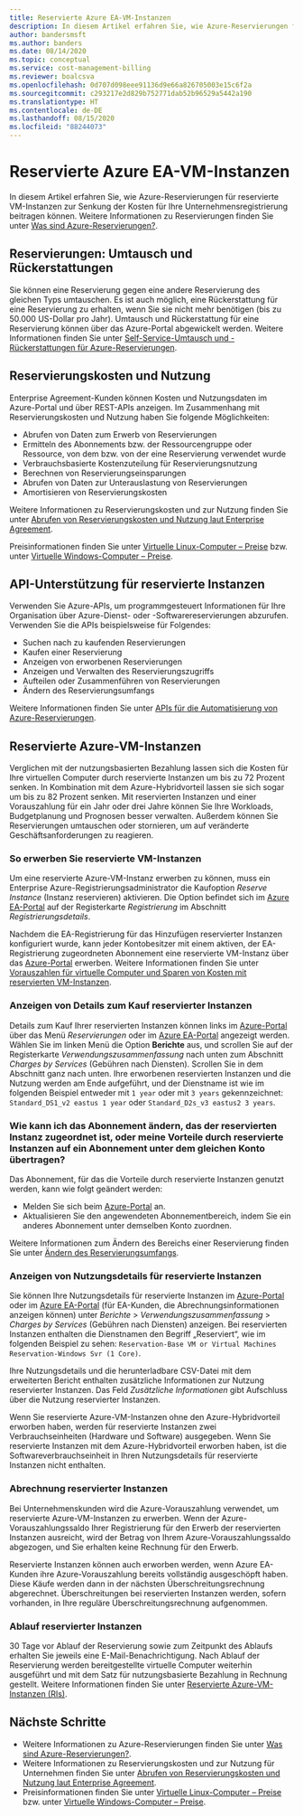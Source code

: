 ```yaml
---
title: Reservierte Azure EA-VM-Instanzen
description: In diesem Artikel erfahren Sie, wie Azure-Reservierungen für reservierte VM-Instanzen zur Senkung der Kosten für Ihre Unternehmensregistrierung beitragen können.
author: bandersmsft
ms.author: banders
ms.date: 08/14/2020
ms.topic: conceptual
ms.service: cost-management-billing
ms.reviewer: boalcsva
ms.openlocfilehash: 0d707d098eee91136d9e66a826705003e15c6f2a
ms.sourcegitcommit: c293217e2d829b752771dab52b96529a5442a190
ms.translationtype: HT
ms.contentlocale: de-DE
ms.lasthandoff: 08/15/2020
ms.locfileid: "88244073"
---
```

# <a name="azure-ea-vm-reserved-instances"></a>Reservierte Azure EA-VM-Instanzen

In diesem Artikel erfahren Sie, wie Azure-Reservierungen für reservierte VM-Instanzen zur Senkung der Kosten für Ihre Unternehmensregistrierung beitragen können. Weitere Informationen zu Reservierungen finden Sie unter [Was sind Azure-Reservierungen?](../reservations/save-compute-costs-reservations.md).

## <a name="reservation-exchanges-and-refunds"></a>Reservierungen: Umtausch und Rückerstattungen

Sie können eine Reservierung gegen eine andere Reservierung des gleichen Typs umtauschen. Es ist auch möglich, eine Rückerstattung für eine Reservierung zu erhalten, wenn Sie sie nicht mehr benötigen (bis zu 50.000 US-Dollar pro Jahr). Umtausch und Rückerstattung für eine Reservierung können über das Azure-Portal abgewickelt werden. Weitere Informationen finden Sie unter [Self-Service-Umtausch und -Rückerstattungen für Azure-Reservierungen](../reservations/exchange-and-refund-azure-reservations.md).

## <a name="reservation-costs-and-usage"></a>Reservierungskosten und Nutzung

Enterprise Agreement-Kunden können Kosten und Nutzungsdaten im Azure-Portal und über REST-APIs anzeigen. Im Zusammenhang mit Reservierungskosten und Nutzung haben Sie folgende Möglichkeiten:

- Abrufen von Daten zum Erwerb von Reservierungen
- Ermitteln des Abonnements bzw. der Ressourcengruppe oder Ressource, von dem bzw. von der eine Reservierung verwendet wurde
- Verbrauchsbasierte Kostenzuteilung für Reservierungsnutzung
- Berechnen von Reservierungseinsparungen
- Abrufen von Daten zur Unterauslastung von Reservierungen
- Amortisieren von Reservierungskosten

Weitere Informationen zu Reservierungskosten und zur Nutzung finden Sie unter [Abrufen von Reservierungskosten und Nutzung laut Enterprise Agreement](../reservations/understand-reserved-instance-usage-ea.md).

Preisinformationen finden Sie unter [Virtuelle Linux-Computer – Preise](https://azure.microsoft.com/pricing/details/virtual-machines/linux/) bzw. unter [Virtuelle Windows-Computer – Preise](https://azure.microsoft.com/pricing/details/virtual-machines/windows/).

## <a name="reserved-instances-api-support"></a>API-Unterstützung für reservierte Instanzen

Verwenden Sie Azure-APIs, um programmgesteuert Informationen für Ihre Organisation über Azure-Dienst- oder -Softwarereservierungen abzurufen. Verwenden Sie die APIs beispielsweise für Folgendes:

- Suchen nach zu kaufenden Reservierungen
- Kaufen einer Reservierung
- Anzeigen von erworbenen Reservierungen
- Anzeigen und Verwalten des Reservierungszugriffs
- Aufteilen oder Zusammenführen von Reservierungen
- Ändern des Reservierungsumfangs

Weitere Informationen finden Sie unter [APIs für die Automatisierung von Azure-Reservierungen](../reservations/reservation-apis.md).

## <a name="azure-reserved-virtual-machine-instances"></a>Reservierte Azure-VM-Instanzen

Verglichen mit der nutzungsbasierten Bezahlung lassen sich die Kosten für Ihre virtuellen Computer durch reservierte Instanzen um bis zu 72 Prozent senken. In Kombination mit dem Azure-Hybridvorteil lassen sie sich sogar um bis zu 82 Prozent senken. Mit reservierten Instanzen und einer Vorauszahlung für ein Jahr oder drei Jahre können Sie Ihre Workloads, Budgetplanung und Prognosen besser verwalten. Außerdem können Sie Reservierungen umtauschen oder stornieren, um auf veränderte Geschäftsanforderungen zu reagieren.

### <a name="how-to-buy-reserved-virtual-machine-instances"></a>So erwerben Sie reservierte VM-Instanzen

Um eine reservierte Azure-VM-Instanz erwerben zu können, muss ein Enterprise Azure-Registrierungsadministrator die Kaufoption _Reserve Instance_ (Instanz reservieren) aktivieren. Die Option befindet sich im [Azure EA-Portal](https://ea.azure.com/) auf der Registerkarte _Registrierung_ im Abschnitt _Registrierungsdetails_.

Nachdem die EA-Registrierung für das Hinzufügen reservierter Instanzen konfiguriert wurde, kann jeder Kontobesitzer mit einem aktiven, der EA-Registrierung zugeordneten Abonnement eine reservierte VM-Instanz über das [Azure-Portal](https://aka.ms/reservations) erwerben. Weitere Informationen finden Sie unter [Vorauszahlen für virtuelle Computer und Sparen von Kosten mit reservierten VM-Instanzen](https://go.microsoft.com/fwlink/?linkid=861721).

### <a name="how-to-view-reserved-instance-purchase-details"></a>Anzeigen von Details zum Kauf reservierter Instanzen

Details zum Kauf Ihrer reservierten Instanzen können links im [Azure-Portal](https://aka.ms/reservations) über das Menü _Reservierungen_ oder im [Azure EA-Portal](https://ea.azure.com/) angezeigt werden. Wählen Sie im linken Menü die Option **Berichte** aus, und scrollen Sie auf der Registerkarte _Verwendungszusammenfassung_ nach unten zum Abschnitt _Charges by Services_ (Gebühren nach Diensten). Scrollen Sie in dem Abschnitt ganz nach unten. Ihre erworbenen reservierten Instanzen und die Nutzung werden am Ende aufgeführt, und der Dienstname ist wie im folgenden Beispiel entweder mit `1 year` oder mit `3 years` gekennzeichnet: `Standard_DS1_v2 eastus 1 year` oder `Standard_D2s_v3 eastus2 3 years`.

### <a name="how-can-i-change-the-subscription-associated-with-reserved-instance-or-transfer-my-reserved-instance-benefits-to-a-subscription-under-the-same-account"></a>Wie kann ich das Abonnement ändern, das der reservierten Instanz zugeordnet ist, oder meine Vorteile durch reservierte Instanzen auf ein Abonnement unter dem gleichen Konto übertragen?

Das Abonnement, für das die Vorteile durch reservierte Instanzen genutzt werden, kann wie folgt geändert werden:

- Melden Sie sich beim [Azure-Portal](https://aka.ms/reservations) an.
- Aktualisieren Sie den angewendeten Abonnementbereich, indem Sie ein anderes Abonnement unter demselben Konto zuordnen.

Weitere Informationen zum Ändern des Bereichs einer Reservierung finden Sie unter [Ändern des Reservierungsumfangs](../reservations/manage-reserved-vm-instance.md#change-the-reservation-scope).

### <a name="how-to-view-reserved-instance-usage-details"></a>Anzeigen von Nutzungsdetails für reservierte Instanzen

Sie können Ihre Nutzungsdetails für reservierte Instanzen im [Azure-Portal](https://aka.ms/reservations) oder im [Azure EA-Portal](https://ea.azure.com/) (für EA-Kunden, die Abrechnungsinformationen anzeigen können) unter _Berichte_ > _Verwendungszusammenfassung_ > _Charges by Services_ (Gebühren nach Diensten) anzeigen. Bei reservierten Instanzen enthalten die Dienstnamen den Begriff „Reserviert“, wie im folgenden Beispiel zu sehen: `Reservation-Base VM or Virtual Machines Reservation-Windows Svr (1 Core)`.

Ihre Nutzungsdetails und die herunterladbare CSV-Datei mit dem erweiterten Bericht enthalten zusätzliche Informationen zur Nutzung reservierter Instanzen. Das Feld _Zusätzliche Informationen_ gibt Aufschluss über die Nutzung reservierter Instanzen.

Wenn Sie reservierte Azure-VM-Instanzen ohne den Azure-Hybridvorteil erworben haben, werden für reservierte Instanzen zwei Verbrauchseinheiten (Hardware und Software) ausgegeben. Wenn Sie reservierte Instanzen mit dem Azure-Hybridvorteil erworben haben, ist die Softwareverbrauchseinheit in Ihren Nutzungsdetails für reservierte Instanzen nicht enthalten.

### <a name="reserved-instance-billing"></a>Abrechnung reservierter Instanzen

Bei Unternehmenskunden wird die Azure-Vorauszahlung verwendet, um reservierte Azure-VM-Instanzen zu erwerben. Wenn der Azure-Vorauszahlungssaldo Ihrer Registrierung für den Erwerb der reservierten Instanzen ausreicht, wird der Betrag von Ihrem Azure-Vorauszahlungssaldo abgezogen, und Sie erhalten keine Rechnung für den Erwerb.

Reservierte Instanzen können auch erworben werden, wenn Azure EA-Kunden ihre Azure-Vorauszahlung bereits vollständig ausgeschöpft haben. Diese Käufe werden dann in der nächsten Überschreitungsrechnung abgerechnet. Überschreitungen bei reservierten Instanzen werden, sofern vorhanden, in Ihre reguläre Überschreitungsrechnung aufgenommen.

### <a name="reserved-instance-expiration"></a>Ablauf reservierter Instanzen

30 Tage vor Ablauf der Reservierung sowie zum Zeitpunkt des Ablaufs erhalten Sie jeweils eine E-Mail-Benachrichtigung. Nach Ablauf der Reservierung werden bereitgestellte virtuelle Computer weiterhin ausgeführt und mit dem Satz für nutzungsbasierte Bezahlung in Rechnung gestellt. Weitere Informationen finden Sie unter [Reservierte Azure-VM-Instanzen (RIs)](https://azure.microsoft.com/pricing/reserved-vm-instances/).

## <a name="next-steps"></a>Nächste Schritte

- Weitere Informationen zu Azure-Reservierungen finden Sie unter [Was sind Azure-Reservierungen?](../reservations/save-compute-costs-reservations.md).
- Weitere Informationen zu Reservierungskosten und zur Nutzung für Unternehmen finden Sie unter [Abrufen von Reservierungskosten und Nutzung laut Enterprise Agreement](../reservations/understand-reserved-instance-usage-ea.md).
- Preisinformationen finden Sie unter [Virtuelle Linux-Computer – Preise](https://azure.microsoft.com/pricing/details/virtual-machines/linux/) bzw. unter [Virtuelle Windows-Computer – Preise](https://azure.microsoft.com/pricing/details/virtual-machines/windows/).
